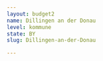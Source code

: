 ```yaml
---
layout: budget2
name: Dillingen an der Donau
level: kommune
state: BY
slug: Dillingen-an-der-Donau

---
```



